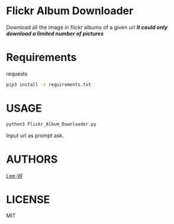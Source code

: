 # Flickr Album Downloader
Download all the image in flickr albums of a given url
***It could only download a limited number of pictures***

# Requirements
requests
```sh
pip3 install -r requirements.txt
```

# USAGE
```sh
python3 Flickr_Album_Downloader.py
```
Input url as prompt ask.

# AUTHORS
[Lee-W](https://github.com/Lee-W/)

# LICENSE
MIT

